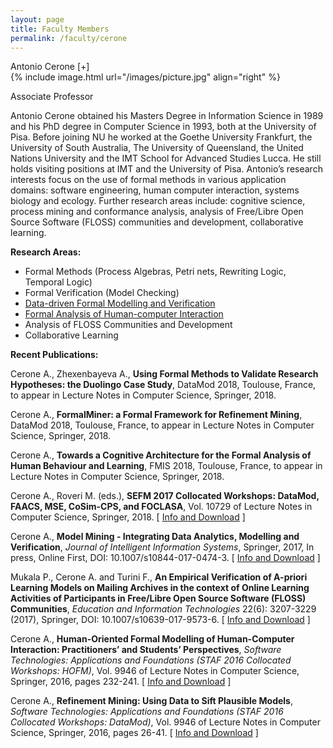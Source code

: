 ```yaml
---
layout: page
title: Faculty Members
permalink: /faculty/cerone
---
```


<div class="container" markdown="1">
<div class="header" markdown="1">Antonio Cerone [+]
</div>
<div class="content" markdown="1" style="min-height: 200px;">
{% include image.html url="/images/picture.jpg" align="right" %}

Associate Professor

Antonio Cerone obtained his Masters Degree in Information Science in 1989 and his PhD degree in Computer Science in 1993, both at the University of Pisa. Before joining NU he  worked at the Goethe University Frankfurt, the University of South Australia, The University of Queensland, the United Nations University and the IMT School for Advanced Studies Lucca. He still holds visiting positions at IMT and the University of Pisa.
Antonio’s research interests focus on the use of formal methods in various application domains: software engineering, human computer interaction, systems biology and ecology.
Further research areas include: cognitive science, process mining and conformance analysis, analysis of Free/Libre Open Source Software (FLOSS) communities and development, collaborative learning.

<B>Research Areas:</B>

- Formal Methods (Process Algebras, Petri nets, Rewriting Logic, Temporal Logic)
- Formal Verification (Model Checking)
- [Data-driven Formal Modelling and Verification](/faculty/cerone/modellingfromdata)
- [Formal Analysis of Human-computer Interaction](/faculty/cerone/formalhci)
- Analysis of FLOSS Communities and Development
- Collaborative Learning

<B>Recent Publications:</B>

Cerone A., Zhexenbayeva A., <B>Using Formal Methods to Validate Research Hypotheses: the Duolingo Case Study</B>, DataMod 2018, Toulouse, France, to appear in Lecture Notes in Computer Science, Springer, 2018.

Cerone A., <B>FormalMiner: a Formal Framework for Refinement Mining</B>, DataMod 2018, Toulouse, France, to appear in Lecture Notes in Computer Science, Springer, 2018.

Cerone A., <B>Towards a Cognitive Architecture for the Formal Analysis of Human Behaviour and Learning</B>, FMIS 2018, Toulouse, France, to appear in Lecture Notes in Computer Science, Springer, 2018.

Cerone A., Roveri M. (eds.), <B>SEFM 2017 Collocated Workshops: DataMod, FAACS, MSE, CoSim-CPS, and FOCLASA</B>, Vol. 10729 of Lecture Notes in Computer Science, Springer, 2018.
[ [Info and Download](https://link.springer.com/book/10.1007%2F978-3-319-74781-1) ]

Cerone A., <B>Model Mining - Integrating Data Analytics, Modelling and Verification</B>, <I>Journal of Intelligent Information Systems</I>, Springer, 2017, In press, Online First, DOI: 10.1007/s10844-017-0474-3.
[ [Info and Download](https://link.springer.com/article/10.1007%2Fs10844-017-0474-3) ]

Mukala P., Cerone A. and Turini F., <B>An Empirical Verification of A-priori Learning Models on Mailing Archives in the context of Online Learning Activities of Participants in Free/Libre Open Source Software (FLOSS) Communities</B>, <I>Education and Information Technologies</I> 22(6): 3207-3229 (2017), Springer, DOI: 10.1007/s10639-017-9573-6.
[ [Info and Download](https://www.springerprofessional.de/en/an-empirical-verification-of-a-priori-learning-models-on-mailing/12042024) ]

Cerone A., <B>Human-Oriented Formal Modelling of Human-Computer Interaction: Practitioners’ and Students’ Perspectives</B>, <I>Software Technologies: Applications and Foundations (STAF 2016 Collocated Workshops: HOFM)</I>, Vol. 9946 of Lecture Notes in Computer Science, Springer, 2016, pages 232-241.
[ [Info and Download](https://link.springer.com/chapter/10.1007%2F978-3-319-50230-4_17) ]

Cerone A., <B>Refinement Mining: Using Data to Sift Plausible Models</B>, <I>Software Technologies: Applications and Foundations (STAF 2016 Collocated Workshops: DataMod)</I>, Vol. 9946 of Lecture Notes in Computer Science, Springer, 2016, pages 26-41.
[ [Info and Download](https://link.springer.com/chapter/10.1007%2F978-3-319-50230-4_3) ]

</div>
</div>
